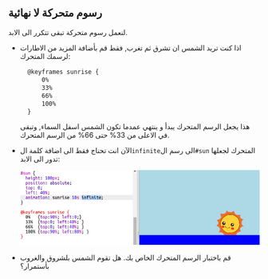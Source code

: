 ## رسوم متحركة لا نهائية

لنعمل رسوم متحركة تبقى تتكرر الى الابد.

+ اذا كنت تريد الشمس ان تشرق ثم تغرب, فقط قم بأضافة المزيد من الاطارات لرسمك المتحرك:
    
        @keyframes sunrise {
            0%  
            33% 
            66% 
            100%
        }
        
    
    هذا يجعل الرسم المتحرك يبدأ و ينتهي عمدما تكون الشمس اسفل السماء, وتبقى في الاعلى من 33% حتى 66% من الرسم المتحرك.

+ الآن انت تحناج فقط الى اضافة كلمة ال`infinite`الى رسم ال`#sun` المتحرك لجعلها تدور الى الابد:
    
    ![لقطة الشاشة](images/sunrise-infinite.png)

+ قم باختبار الرسم المتحرك الخاص بك. هل تقوم الشمس بلشروق والغروب بأستمرار؟